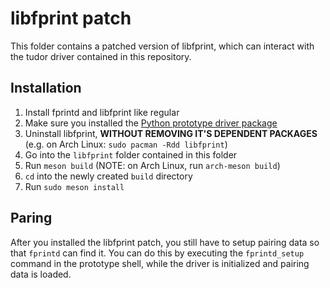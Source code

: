 # libfprint patch
This folder contains a patched version of libfprint, which can interact with the tudor driver contained in this repository.

## Installation
1. Install fprintd and libfprint like regular
2. Make sure you installed the [Python prototype driver package](../pydrv) 
2. Uninstall libfprint, **WITHOUT REMOVING IT'S DEPENDENT PACKAGES** (e.g. on Arch Linux: `sudo pacman -Rdd libfprint`)
3. Go into the `libfprint` folder contained in this folder
4. Run `meson build` (NOTE: on Arch Linux, run `arch-meson build`)
5. `cd` into the newly created `build` directory
6. Run `sudo meson install`

## Paring
After you installed the libfprint patch, you still have to setup pairing data so that `fprintd` can find it. You can do this by executing the `fprintd_setup` command in the prototype shell, while the driver is initialized and pairing data is loaded.